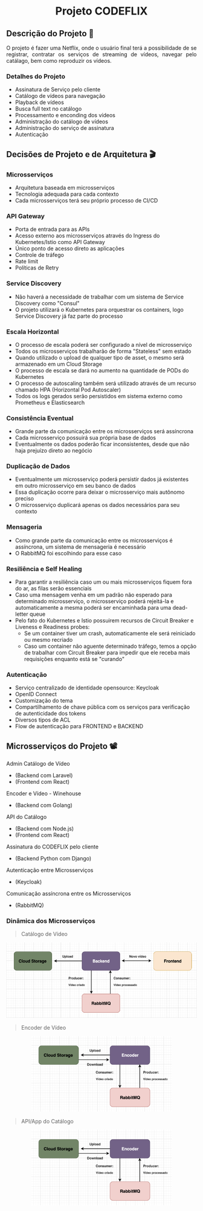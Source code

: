 <h1 align="center"> Projeto CODEFLIX </h1>

## Descrição do Projeto 🍿

<p align="justify"> O projeto é fazer uma Netflix, onde o usuário final terá a possibilidade de se registrar, contratar os serviços de streaming de vídeos, navegar pelo catálago, bem como reproduzir os vídeos.</p>

### Detalhes do Projeto

- Assinatura de Serviço pelo cliente
- Catálogo de vídeos para navegação
- Playback de vídeos
- Busca full text no catálogo
- Processamento e enconding dos vídeos
- Administração do catálogo de vídeos
- Administração do serviço de assinatura
- Autenticação

## Decisões de Projeto e de Arquitetura 🎬

### Microsserviços

- Arquitetura baseada em microsserviços
- Tecnologia adequada para cada contexto
- Cada microsserviços terá seu próprio processo de CI/CD

### API Gateway

- Porta de entrada para as APIs
- Acesso externo aos microsserviços através do Ingress do Kubernetes/Istio como API Gateway
- Único ponto de acesso direto as aplicações
- Controle de tráfego
- Rate limit
- Políticas de Retry

### Service Discovery

- Não haverá a necessidade de trabalhar com um sistema de Service Discovery como "Consul"
- O projeto utilizará o Kubernetes para orquestrar os containers, logo Service Discovery já faz parte do processo

### Escala Horizontal

- O processo de escala poderá ser configurado a nível de microsserviço
- Todos os microsserviços trabalharão de forma "Stateless" sem estado
- Quando utilizado o upload de qualquer tipo de asset, o mesmo será armazenado em um Cloud Storage
- O processo de escala se dará no aumento na quantidade de PODs do Kubernetes
- O processo de autoscaling também será utilizado através de um recurso chamado HPA (Horizontal Pod Autoscaler)
- Todos os logs gerados serão persistidos em sistema externo como Prometheus e Elasticsearch

### Consistência Eventual

- Grande parte da comunicação entre os microsserviços será assíncrona
- Cada microsserviço possuirá sua própria base de dados
- Eventualmente os dados poderão ficar inconsistentes, desde que não haja prejuízo direto ao negócio

### Duplicação de Dados

- Eventualmente um microsserviço poderá persistir dados já existentes em outro microsserviço em seu banco de dados
- Essa duplicação ocorre para deixar o microsserviço mais autônomo preciso
- O microsserviço duplicará apenas os dados necessários para seu contexto

### Mensageria

- Como grande parte da comunicação entre os microsserviços é assíncrona, um sistema de mensageria é necessário
- O RabbitMQ foi escolhindo para esse caso

### Resiliência e Self Healing

- Para garantir a resiliência caso um ou mais microsserviços fiquem fora do ar, as filas serão essenciais
- Caso uma mensagem venha em um padrão não esperado para determinado microsserviço, o microsserviço poderá rejeitá-la e automaticamente a mesma poderá ser encaminhada para uma dead-letter queue
- Pelo fato do Kubernetes e Istio possuirem recursos de Circuit Breaker e Liveness e Readiness probes:
  - Se um container tiver um crash, automaticamente ele será reiniciado ou mesmo recriado
  - Caso um container não aguente determinado tráfego, temos a opção de trabalhar com Circuit Breaker para impedir que ele receba mais requisições enquanto está se "curando"

### Autenticação

- Serviço centralizado de identidade opensource: Keycloak
- OpenID Connect
- Customização do tema
- Compartilhamento de chave pública com os serviços para verificação de autenticidade dos tokens
- Diversos tipos de ACL
- Flow de autenticação para FRONTEND e BACKEND

## Microsserviços do Projeto 📽

Admin Catálogo de Vídeo

- (Backend com Laravel)
- (Frontend com React)

Encoder e Vídeo - Winehouse

- (Backend com Golang)

API do Catálogo

- (Backend com Node.js)
- (Frontend com React)

Assinatura do CODEFLIX pelo cliente

- (Backend Python com Django)

Autenticação entre Microsserviços

- (Keycloak)

Comunicação assíncrona entre os Microsserviços

- (RabbitMQ)

### Dinâmica dos Microsserviços

> Catálogo de Vídeo

<p align="center">
  <img height="200" src="./.github/img/catalogo_video.png">
</p>

> Encoder de Vídeo

<p align="center">
  <img height="200" src="./.github/img/encoder_video.png">
</p>

> API/App do Catálogo

<p align="center">
  <img height="200" src="./.github/img/encoder_video.png">
</p>
